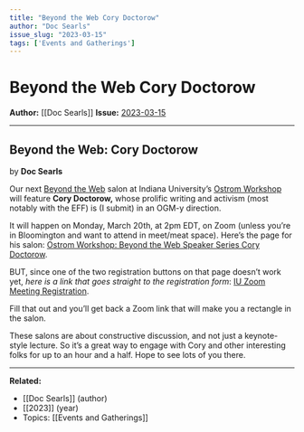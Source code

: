 ```yaml
---
title: "Beyond the Web Cory Doctorow"
author: "Doc Searls"
issue_slug: "2023-03-15"
tags: ['Events and Gatherings']
---
```


# Beyond the Web Cory Doctorow

**Author:** [[Doc Searls]]
**Issue:** [2023-03-15](https://plex.collectivesensecommons.org/2023-03-15/)

---

## Beyond the Web: Cory Doctorow
by **Doc Searls**

Our next [Beyond the Web](https://ostromworkshop.indiana.edu/news-events/events/salon/index.html) salon at Indiana University’s [Ostrom Workshop](https://ostromworkshop.indiana.edu/) will feature **Cory Doctorow,** whose prolific writing and activism (most notably with the EFF) is (I submit) in an OGM-y direction.

It will happen on Monday, March 20th, at 2pm EDT, on Zoom (unless you’re in Bloomington and want to attend in meet/meat space). Here’s the page for his salon: [Ostrom Workshop: Beyond the Web Speaker Series Cory Doctorow](https://events.iu.edu/ostromworkshop/event/806592-ostrom-workshop-beyond-the-web-speaker-series-cory).

BUT, since one of the two registration buttons on that page doesn’t work yet, *here is a link that goes straight to the registration form*: [IU Zoom Meeting Registration](https://iu.zoom.us/meeting/register/tZUkduCtrjgqGdyxV37xLBfw6XCs9VM7RfnT).

Fill that out and you’ll get back a Zoom link that will make you a rectangle in the salon.

These salons are about constructive discussion, and not just a keynote-style lecture. So it’s a great way to engage with Cory and other interesting folks for up to an hour and a half. Hope to see lots of you there.

---

**Related:**
- [[Doc Searls]] (author)
- [[2023]] (year)
- Topics: [[Events and Gatherings]]

